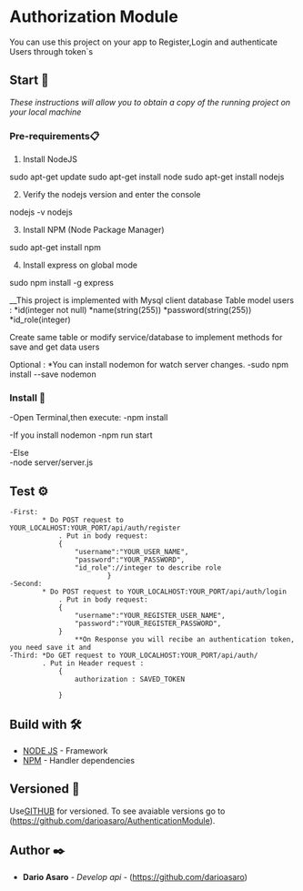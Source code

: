 # Authorization Module

You can use this project on your app to Register,Login and authenticate Users through token`s

## Start 🚀

_These instructions will allow you to obtain a copy of the running project on your local machine_


### Pre-requirements📋

1. Install NodeJS

sudo apt-get update
sudo apt-get install node
sudo apt-get install nodejs

2. Verify the nodejs version and enter the console

nodejs -v
nodejs

3. Install NPM (Node Package Manager)

sudo apt-get install npm

4. Install express on global mode

sudo npm install -g express

__This project is implemented with Mysql client database
    Table model users : 
            *id(integer not null)
            *name(string(255))
            *password(string(255))
            *id_role(integer)

Create same table or modify service/database to implement methods for save and get data users

 Optional : 
            *You can install nodemon for watch server changes.
                -sudo npm install --save nodemon


### Install 🔧
-Open Terminal,then execute:
            -npm install

-If you install nodemon
            -npm run start

-Else   
            -node server/server.js


## Test ⚙️

    -First: 
            * Do POST request to YOUR_LOCALHOST:YOUR_PORT/api/auth/register
                . Put in body request: 
                {
                    "username":"YOUR_USER_NAME",
                    "password":"YOUR_PASSWORD",
                    "id_role"://integer to describe role
                            }
    -Second: 
            * Do POST request to YOUR_LOCALHOST:YOUR_PORT/api/auth/login
                . Put in body request: 
                {
                    "username":"YOUR_REGISTER_USER_NAME",
                    "password":"YOUR_REGISTER_PASSWORD",
                }
                    **On Response you will recibe an authentication token, you need save it and
    -Third: *Do GET request to YOUR_LOCALHOST:YOUR_PORT/api/auth/
            . Put in Header request :
                {   
                    authorization : SAVED_TOKEN

                }



## Build with 🛠️


* [NODE JS](https://nodejs.org/es/) - Framework
* [NPM](https://www.npmjs.com/) - Handler dependencies



## Versioned 📌

Use[GITHUB](https://github.com) for versioned. To see avaiable versions go to (https://github.com/darioasaro/AuthenticationModule).

## Author ✒️

* **Dario Asaro** - *Develop api* - (https://github.com/darioasaro)
